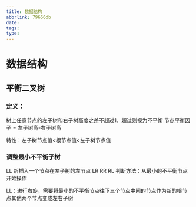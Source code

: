 ```yaml
---
title: 数据结构
abbrlink: 79666db
date:
tags:
type: 
---
```


# 数据结构
## 平衡二叉树
### 定义：
树上任意节点的左子树和右子树高度之差不超过1，超过则视为不平衡
节点平衡因子 = 左子树高-右子树高

特性：左子树节点值<根节点值<左子树节点值
### 调整最小不平衡子树
LL 新插入一个节点在左子树的左节点
LR
RR
RL
判断方法：从最小的不平衡节点开始操作

LL：进行右旋，需要将最小的不平衡节点往下三个节点中间的节点作为新的根节点其他两个节点变成左右子树